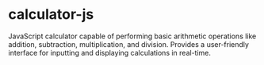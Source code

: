# calculator-js
JavaScript calculator capable of performing basic arithmetic operations like addition, subtraction, multiplication, and division. Provides a user-friendly interface for inputting and displaying calculations in real-time.
